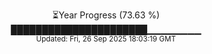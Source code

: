 <p align="center">
⏳Year Progress (73.63 %)<br>
██████████████████████▁▁▁▁▁▁▁▁ <br>
<sub>Updated: Fri, 26 Sep 2025 18:03:19 GMT</sub>
</p>


